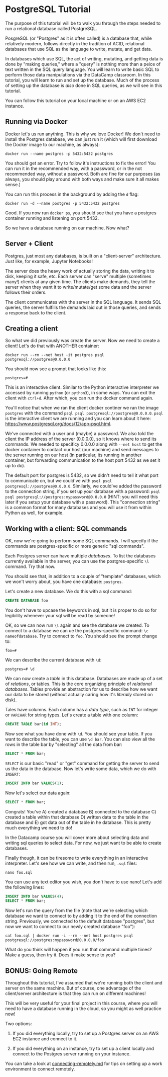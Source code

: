 # PostgreSQL Tutorial

The purpose of this tutorial will be to walk you through the steps needed to run a relational database called PostgreSQL. 

PosgreSQL (or "Postgres" as it is often called) is a database that, while relatively modern, follows directly in the tradition of ACID, relational databases that use SQL as the language to write, mutate, and get data.

In databases which use SQL, the act of writing, mutating, and getting data is done by "making queries," where a "query" is nothing more than a peice of text written in the SQL query language. You will learn to write basic SQL to perform those data manipulations via the DataCamp classroom. In this tutorial, you will learn to run and set up the database. Much of the process of setting up the database is _also_ done in SQL queries, as we will see in this tutorial.

You can follow this tutorial on your local machine or on an AWS EC2 instance. 

## Running via Docker

Docker let's us run anything. This is why we love Docker! We don't need to install the Postgres database, we can just run it (which will first download the Docker image to our machine, as always):

`docker run --name postgres -p 5432:5432 postgres`

You should get an error. Try to follow it's instructions to fix the error! You can run it in the recommended way, with a password, or in the not recommended way, without a password. Both are fine for our purposes (as always, you should play around with both ways and make sure it all makes sense.)

You can run this process in the background by adding the `d` flag:


``` shell
docker run -d --name postgres -p 5432:5432 postgres
```

Good. If you now run `docker ps`, you should see that you have a postgres container running and listening on port 5432. 

So we have a database running on our machine. Now what? 

## Server + Client

Postgres, just most any databases, is built on a "client-server" architecture. Just like, for example, Jupyter Notebooks! 

The server does the heavy work of actually storing the data, writing it to disk, keeping it safe, etc. Each server can "serve" multiple (sometimes many!) clients at any given time. The clients make demands, they tell the server when they want it to write/mutate/get some data and the server follows their orders. 

The client communicates with the server in the SQL language. It sends SQL queries, the server fulfills the demands laid out in those queries, and sends a response back to the client. 

## Creating a client

So what we did previously was create the server. Now we need to create a client! Let's do that with ANOTHER container:

`docker run --rm --net host -it postgres psql postgresql://postgres@0.0.0.0`

You should now see a prompt that looks like this: 

``` shell
postgres=#
```

This is an interactive client. Similar to the Python interactive interpreter we accessed by running `python` (or `python3`), in some ways. You can exit the client with `ctrl+d`. After which, you can run the docker command again. 

You'll notice that when we ran the client docker continer we ran the image `postgres` with the command `psql psql postgresql://postgres@0.0.0.0`. `psql` is the interactive client we are running and you can learn about it here: https://www.postgresql.org/docs/12/app-psql.html.

We've connected with a user and (maybe) a password. We also told the client the IP address of the server (0.0.0.0), so it knows where to send its commands. We needed to specificy 0.0.0.0 along with `--net host` to get the docker container to contact our host (our machine) and send messages to the server running on our host (in particular, its running in another container, but forwarding communication to the host port 5432 as we set it up to do).

The default port for postgres is 5432, so we didn't need to tell it what port to communicate on, but we could've with `psql psql postgresql://postgres@0.0.0.0`. Similarly, we could've added the password to the connection string, if you set up your database with a password:  `psql psql postgresql://postgres:mypassword@0.0.0.0` (HINT: you will need this later if you setup your database with a password). This "connection string" is a common format for many databases and you will use it from within Python as well, for example. 


## Working with a client: SQL commands

OK, now we're going to perform some SQL commands. I will specify if the commands are postgres-specific or more generic "sql commands".

Each Postgres server can have multiple _databases_. To list the databases currently available in the server, you can use the postgres-specific `\l` command. Try that now. 

You should see that, in addition to a couple of "template" databases, which we won't worry about, you have one database: `postgres`.

Let's create a new database. We do this with a sql command: 

``` sql
CREATE DATABASE foo
```

You don't have to upcase the keywords in sql, but it is proper to do so for legibility whenever your sql will be read by someone!

OK, so we can now run `\l` again and see the database we created. To connect to a database we can ue the postgres-specific command: `\c nameofdatabase`. Try to connect to `foo`. You should see the prompt change to: 

``` shell
foo=#
```

We can describe the current database with `\d`:

``` shell
postgres=# \d
```

We can now create a _table_ in this database. Databases are made up of a set of _relations_, or tables. This is the core organizing principle of _relational databases_. Tables provide an abstraction for us to describe how we want our data to be stored (without actually caring how it's _literally_ stored on disk).

Tales have columns. Each column has a _data type_, such as `INT` for integer or `VARCHAR` for string types. Let's create a table with one column: 

``` sql
CREATE TABLE bar(id INT);
```

Now see what you have done with `\d`. You should see your table. If you want to describe the table, you can use `\d bar`. You can also view all the rows in the table bar by "selecting" all the data from bar: 

``` sql
SELECT * FROM bar;
```

`SELECT` is our basic "read" or "get" command for getting the server to send us the data in the database. Now let's write some data, which we do with `INSERT`:

``` sql
INSERT INTO bar VALUES(1);
```

Now let's select our data again:

``` sql
SELECT * FROM bar;
```

Congrats! You've A) created a database B) connected to the database C) created a table within that database D) written data to the table in the database and E) got data out of the table in he database. This is pretty much everything we need to do!

In the Datacamp course you will cover more about selecting data and writing sql queries to select data. For now, we just want to be able to create databases. 

Finally though, it can be tiresome to write everything in an interactive interpreter. Let's see how we can write, and then run, `.sql` files:

``` shell
nano foo.sql
```

You can use any text editor you wish, you don't have to use nano! Let's add the following lines:

``` sql
INSERT INTO bar VALUES(4);
SELECT * FROM bar;
```

Now let's run the query from the file (note that we're selecting which database we want to connect to by adding it to the end of the connection string. Previously, we connected to the default database "postgres", but now we want to connect to our newly created database "foo"):

``` shell
cat foo.sql | docker run -i --rm --net host postgres psql postgresql://postgres:mypassword@0.0.0.0/foo
```

What do you think will happen if you run that command multiple times? Make a guess, then try it. Does it make sense to you? 


## BONUS: Going Remote

Throughout this tutorial, I've assumed that we're running both the client and server on the same machine. But of course, one advantage of the client/server architecture is that they can run on different machines!

This will be very useful for your final project in this course, where you will need to have a database running in the cloud, so you might as well practice now!

Two options:

1. If you did everything locally, try to set up a Postgres server on an AWS EC2 instance and connect to it. 

2. If you did everything on an instance, try to set up a client locally and connect to the Postgres server running on your instance.

You can take a look at [connecting-remotely.md](connecting-remotely.md) for tips on setting up a work environment to connect remotely.
